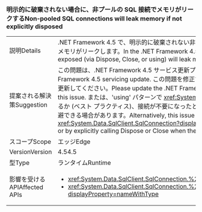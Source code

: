 ### <a name="non-pooled-sql-connections-will-leak-memory-if-not-explicitly-disposed"></a><span data-ttu-id="97477-101">明示的に破棄されない場合に、非プールの SQL 接続でメモリがリークする</span><span class="sxs-lookup"><span data-stu-id="97477-101">Non-pooled SQL connections will leak memory if not explicitly disposed</span></span>

|   |   |
|---|---|
|<span data-ttu-id="97477-102">説明</span><span class="sxs-lookup"><span data-stu-id="97477-102">Details</span></span>|<span data-ttu-id="97477-103">.NET Framework 4.5 で、明示的に破棄されない非プールの SQL 接続 (Dispose、Close、または using を使用) ではメモリがリークします。</span><span class="sxs-lookup"><span data-stu-id="97477-103">In the .NET Framework 4.5, non-pooled SQL connections which are not explicitly exposed (via Dispose, Close, or using) will leak memory</span></span>|
|<span data-ttu-id="97477-104">提案される解決策</span><span class="sxs-lookup"><span data-stu-id="97477-104">Suggestion</span></span>|<span data-ttu-id="97477-105">この問題は、.NET Framework 4.5 サービス更新プログラムで修正されます。</span><span class="sxs-lookup"><span data-stu-id="97477-105">This issue is fixed in a .NET Framework 4.5 servicing update.</span></span> <span data-ttu-id="97477-106">この問題を修正するには、.NET Framework 4.5 を .NET Framework 4.5.1 以降に更新してください。</span><span class="sxs-lookup"><span data-stu-id="97477-106">Please update the .NET Framework 4.5, or upgrade to .NET Framework 4.5.1 or later, to fix this issue.</span></span> <span data-ttu-id="97477-107">または、&#39;using&#39; パターンで <xref:System.Data.SqlClient.SqlConnection?displayProperty=name> を使用するか (ベスト プラクティス)、接続が不要になったときは Dispose または Close を明示的に呼び出して、この問題を回避できる場合があります。</span><span class="sxs-lookup"><span data-stu-id="97477-107">Alternatively, this issue may be avoided by using the <xref:System.Data.SqlClient.SqlConnection?displayProperty=name> in a &#39;using&#39; pattern (which is a best practice) or by explicitly calling Dispose or Close when the connection is no longer needed.</span></span>|
|<span data-ttu-id="97477-108">スコープ</span><span class="sxs-lookup"><span data-stu-id="97477-108">Scope</span></span>|<span data-ttu-id="97477-109">エッジ</span><span class="sxs-lookup"><span data-stu-id="97477-109">Edge</span></span>|
|<span data-ttu-id="97477-110">Version</span><span class="sxs-lookup"><span data-stu-id="97477-110">Version</span></span>|<span data-ttu-id="97477-111">4.5</span><span class="sxs-lookup"><span data-stu-id="97477-111">4.5</span></span>|
|<span data-ttu-id="97477-112">型</span><span class="sxs-lookup"><span data-stu-id="97477-112">Type</span></span>|<span data-ttu-id="97477-113">ランタイム</span><span class="sxs-lookup"><span data-stu-id="97477-113">Runtime</span></span>|
|<span data-ttu-id="97477-114">影響を受ける API</span><span class="sxs-lookup"><span data-stu-id="97477-114">Affected APIs</span></span>|<ul><li><xref:System.Data.SqlClient.SqlConnection.%23ctor(System.String)?displayProperty=nameWithType></li><li><xref:System.Data.SqlClient.SqlConnection.%23ctor(System.String%2CSystem.Data.SqlClient.SqlCredential)?displayProperty=nameWithType></li></ul>|

